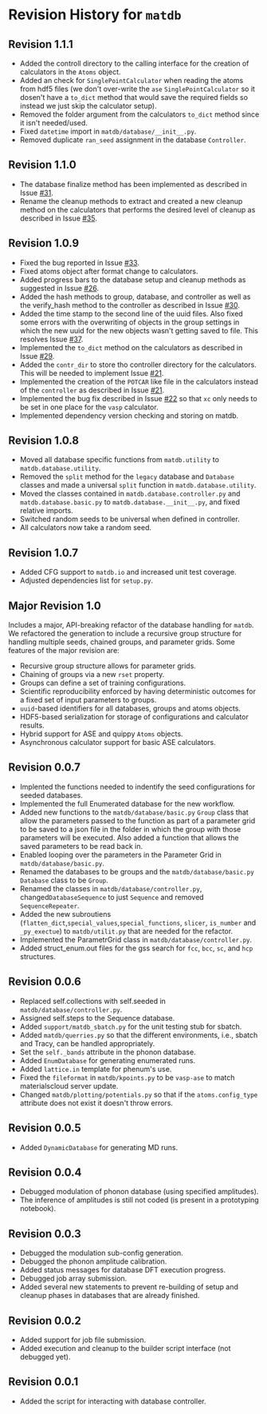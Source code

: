 # Revision History for `matdb`

## Revision 1.1.1

- Added the controll directory to the calling interface for the
  creation of calculators in the `Atoms` object.
- Added an check for `SinglePointCalculator` when reading the atoms
  from hdf5 files (we don't over-write the `ase`
  `SinglePointCalculator` so it dosen't have a `to_dict` method that
  would save the required fields so instead we just skip the
  calculator setup).
- Removed the folder argument from the calculators `to_dict` method
  since it isn't needed/used.
- Fixed `datetime` import in `matdb/database/__init__.py`.
- Removed duplicate `ran_seed` assignment in the database
  `Controller`.

## Revision 1.1.0

- The database finalize method has been implemented as described in
  Issue [#31](/../../issues/31).
- Rename the cleanup methods to extract and created a new cleanup
  method on the calculators that performs the desired level of cleanup
  as described in Issue [#35](/../../issues/35).

## Revision 1.0.9

- Fixed the bug reported in Issue [#33](/../../issues/33).
- Fixed atoms object after format change to calculators.
- Added progress bars to the database setup and cleanup methods as
  suggested in Issue [#26](/../../issues/26).
- Added the hash methods to group, database, and controller as well as
  the verify_hash method to the controller as described in Issue
  [#30](/../../issues/30).
- Added the time stamp to the second line of the uuid files. Also
  fixed some errors with the overwriting of objects in the group
  settings in which the new uuid for the new objects wasn't getting
  saved to file. This resolves Issue [#37](/../../issues/37).
- Implemented the `to_dict` method on the calculators as described in
  Issue [#29](/../../issues/29).
- Added the `contr_dir` to store tho controller directory for the
  calculators. This will be needed to implement Issue
  [#21](/../../issues/21).
- Implemented the creation of the `POTCAR` like file in the
  calculators instead of the `controller` as described in Issue
  [#21](/../../issues/21).
- Implemented the bug fix described in Issue [#22](/../../issues/22)
  so that `xc` only needs to be set in one place for the `vasp`
  calculator.
- Implemented dependency version checking and storing on matdb.

## Revision 1.0.8

- Moved all database specific functions from `matdb.utility` to
  `matdb.database.utility`.
- Removed the `split` method for the `legacy` database and `Database`
  classes and made a universal `split` function in
  `matdb.database.utility`.
- Moved the classes contained in `matdb.database.controller.py` and
  `matdb.database.basic.py` to `matdb.database.__init__.py`, and fixed
  relative imports.
- Switched random seeds to be universal when defined in controller.
- All calculators now take a random seed.

## Revision 1.0.7

- Added CFG support to `matdb.io` and increased unit test coverage.
- Adjusted dependencies list for `setup.py`.

## Major Revision 1.0

Includes a major, API-breaking refactor of the database handling for
`matdb`. We refactored the generation to include a recursive group
structure for handling multiple seeds, chained groups, and parameter
grids. Some features of the major revision are:

- Recursive group structure allows for parameter grids.
- Chaining of groups via a new `rset` property.
- Groups can define a set of training configurations.
- Scientific reproducibility enforced by having deterministic outcomes
  for a fixed set of input parameters to groups.
- `uuid`-based identifiers for all databases, groups and atoms
  objects.
- HDF5-based serialization for storage of configurations and
  calculator results.
- Hybrid support for ASE and quippy `Atoms` objects.
- Asynchronous calculator support for basic ASE calculators.

## Revision 0.0.7

- Implented the functions needed to indentify the seed configurations
  for seeded databases.
- Implemented the full Enumerated database for the new workflow.
- Added new functions to the `matdb/database/basic.py` `Group` class
  that allow the parameters passed to the function as part of a
  parameter grid to be saved to a json file in the folder in which the
  group with those parameters will be executed. Also added a function
  that allows the saved parameters to be read back in.
- Enabled looping over the parameters in the Parameter Grid in
  `matdb/database/basic.py`.
- Renamed the databases to be groups and the `matdb/database/basic.py`
  `Database` class to be `Group`.
- Renamed the classes in `matdb/database/controller.py`,
  changed`DatabaseSequence` to just `Sequence` and removed `SequenceRepeater`.
- Added the new subroutiens (`flatten_dict`,`special_values`,`special_functions`,
  `slicer`, `is_number` and `_py_exectue`) to `matdb/utilit.py` that are needed
  for the refactor.
- Implemented the ParametrGrid class in `matdb/database/controller.py`.
- Added struct_enum.out files for the gss search for `fcc`, `bcc`,
  `sc`, and `hcp` structures.

## Revision 0.0.6

- Replaced self.collections with self.seeded in `matdb/database/controller.py`.
- Assigned self.steps to the Sequence database.
- Added `support/matdb_sbatch.py` for the unit testing stub for sbatch.
- Added `matdb/querries.py` so that the different environments, i.e.,
  sbatch and Tracy, can be handled appropriately.
- Set the `self._bands` attribute in the phonon database.
- Added `EnumDatabase` for generating enumerated runs.
- Added `lattice.in` template for phenum's use.
- Fixed the `fileformat` in `matdb/kpoints.py` to be `vasp-ase` to
  match materialscloud server update.
- Changed `matdb/plotting/potentials.py` so that if the
  `atoms.config_type` attribute does not exist it doesn't throw
  errors.

## Revision 0.0.5

- Added `DynamicDatabase` for generating MD runs.

## Revision 0.0.4

- Debugged modulation of phonon database (using specified amplitudes).
- The inference of amplitudes is still not coded (is present in a prototyping notebook).

## Revision 0.0.3

- Debugged the modulation sub-config generation.
- Debugged the phonon amplitude calibration.
- Added status messages for database DFT execution progress.
- Debugged job array submission.
- Added several new statements to prevent re-building of setup and cleanup phases in
  databases that are already finished.

## Revision 0.0.2

- Added support for job file submission.
- Added execution and cleanup to the builder script interface (not debugged yet).

## Revision 0.0.1

- Added the script for interacting with database controller.
